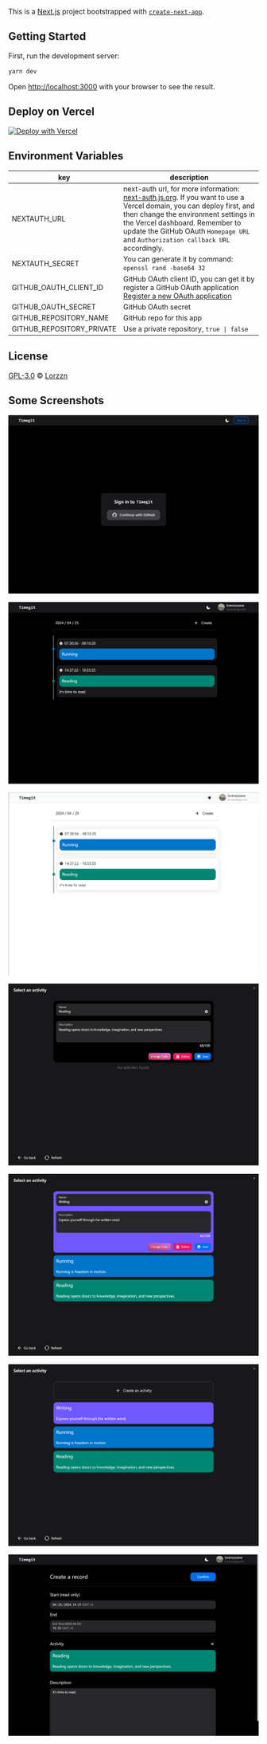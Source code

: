 This is a [Next.js](https://nextjs.org/) project bootstrapped with [`create-next-app`](https://github.com/vercel/next.js/tree/canary/packages/create-next-app).

## Getting Started

First, run the development server:

```bash
yarn dev
```

Open [http://localhost:3000](http://localhost:3000) with your browser to see the result.

## Deploy on Vercel

[![Deploy with Vercel](https://vercel.com/button)](https://vercel.com/new/clone?repository-url=https%3A%2F%2Fgithub.com%2Florzzn%2Ftimegit&env=GITHUB_OAUTH_CLIENT_ID,GITHUB_OAUTH_SECRET,NEXTAUTH_URL,NEXTAUTH_SECRET,GITHUB_REPOSITORY_NAME,GITHUB_REPOSITORY_PRIVATE)

## Environment Variables

| key                       | description                                                                                                                                                                                                                                                                                                                                                     |
| ------------------------- | --------------------------------------------------------------------------------------------------------------------------------------------------------------------------------------------------------------------------------------------------------------------------------------------------------------------------------------------------------------- |
| NEXTAUTH_URL              | next-auth url, for more information: [next-auth.js.org](https://next-auth.js.org/getting-started/example#deploying-to-production). If you want to use a Vercel domain, you can deploy first, and then change the environment settings in the Vercel dashboard. Remember to update the GitHub OAuth `Homepage URL` and `Authorization callback URL` accordingly. |
| NEXTAUTH_SECRET           | You can generate it by command: `openssl rand -base64 32`                                                                                                                                                                                                                                                                                                       |
| GITHUB_OAUTH_CLIENT_ID    | GitHub OAuth client ID, you can get it by register a GitHub OAuth application [Register a new OAuth application](https://github.com/settings/applications/new)                                                                                                                                                                                                  |
| GITHUB_OAUTH_SECRET       | GitHub OAuth secret                                                                                                                                                                                                                                                                                                                                             |
| GITHUB_REPOSITORY_NAME    | GitHub repo for this app                                                                                                                                                                                                                                                                                                                                        |
| GITHUB_REPOSITORY_PRIVATE | Use a private repository, `true \| false`                                                                                                                                                                                                                                                                                                                       |

## License

[GPL-3.0](https://github.com/Lorzzn/timegit/blob/main/LICENSE) © [Lorzzn](https://github.com/Lorzzn)

## Some Screenshots

![screenshot-signin](https://raw.githubusercontent.com/lorzzn/timegit/main/screenshots/signin.png)

![screenshot-home1](https://raw.githubusercontent.com/lorzzn/timegit/main/screenshots/home1.png)

![screenshot-home2](https://raw.githubusercontent.com/lorzzn/timegit/main/screenshots/home2.png)

![screenshot-activity1](https://raw.githubusercontent.com/lorzzn/timegit/main/screenshots/activity1.png)

![screenshot-activity2](https://raw.githubusercontent.com/lorzzn/timegit/main/screenshots/activity2.png)

![screenshot-activity3](https://raw.githubusercontent.com/lorzzn/timegit/main/screenshots/activity3.png)

![screenshot-record1](https://raw.githubusercontent.com/lorzzn/timegit/main/screenshots/record1.png)
